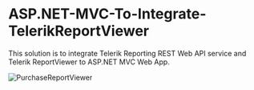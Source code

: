 # ASP.NET-MVC-To-Integrate-TelerikReportViewer
This solution is to integrate Telerik Reporting REST Web API service and Telerik ReportViewer to ASP.NET MVC Web App.

![PurchaseReportViewer](https://user-images.githubusercontent.com/25603631/54703713-8c6ee980-4af6-11e9-9aa8-1f69220c08ea.png)

